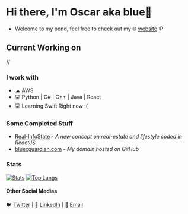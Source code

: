 # Hi there, I'm Oscar aka blue👋
* Welcome to my pond, feel free to check out my 🌐 [website](https://bluexguardian.com) :P

## Current Working on
//

### I work with
* ☁ AWS 
* 💻 Python | C# | C++ | Java | React
* 💻 Learning Swift Right now :(


### Some Completed Stuff
* [Real-InfoState](https://github.com/UTS-ASD2020-G1/real-infostate) - *A new concept on real-estate and lifestyle coded in ReactJS*
* [bluexguardian.com](https://bluexguardian.com) - *My domain hosted on GitHub*

### Stats
[![Stats](https://github-readme-stats.vercel.app/api?username=blue-1ms)](https://github.com/blue-1ms)
[![Top Langs](https://github-readme-stats.vercel.app/api/top-langs/?username=blue-1ms&layout=compact)](https://github.com/blue-1ms)

#### Other Social Medias
🐦 [Twitter](https://twitter.com/rainlink) | 💼 [LinkedIn](https://www.linkedin.com/in/oscar-1ms/) | 📧 [Email](mailto:blue@bluexguardian.com)
 

<!--
**blue-1ms/blue-1ms** is a ✨ _special_ ✨ repository because its `README.md` (this file) appears on your GitHub profile.
-->
